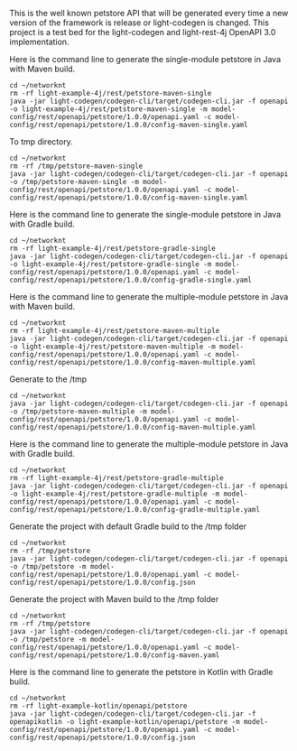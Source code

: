 This is the well known petstore API that will be generated every time a new version of
the framework is release or light-codegen is changed. This project is a test bed for 
the light-codegen and light-rest-4j OpenAPI 3.0 implementation.

Here is the command line to generate the single-module petstore in Java with Maven build.

```
cd ~/networknt
rm -rf light-example-4j/rest/petstore-maven-single
java -jar light-codegen/codegen-cli/target/codegen-cli.jar -f openapi -o light-example-4j/rest/petstore-maven-single -m model-config/rest/openapi/petstore/1.0.0/openapi.yaml -c model-config/rest/openapi/petstore/1.0.0/config-maven-single.yaml
```
To tmp directory.

```
cd ~/networknt
rm -rf /tmp/petstore-maven-single
java -jar light-codegen/codegen-cli/target/codegen-cli.jar -f openapi -o /tmp/petstore-maven-single -m model-config/rest/openapi/petstore/1.0.0/openapi.yaml -c model-config/rest/openapi/petstore/1.0.0/config-maven-single.yaml
```

Here is the command line to generate the single-module petstore in Java with Gradle build.

```
cd ~/networknt
rm -rf light-example-4j/rest/petstore-gradle-single
java -jar light-codegen/codegen-cli/target/codegen-cli.jar -f openapi -o light-example-4j/rest/petstore-gradle-single -m model-config/rest/openapi/petstore/1.0.0/openapi.yaml -c model-config/rest/openapi/petstore/1.0.0/config-gradle-single.yaml
```

Here is the command line to generate the multiple-module petstore in Java with Maven build.

```
cd ~/networknt
rm -rf light-example-4j/rest/petstore-maven-multiple
java -jar light-codegen/codegen-cli/target/codegen-cli.jar -f openapi -o light-example-4j/rest/petstore-maven-multiple -m model-config/rest/openapi/petstore/1.0.0/openapi.yaml -c model-config/rest/openapi/petstore/1.0.0/config-maven-multiple.yaml
```

Generate to the /tmp

```
cd ~/networknt
java -jar light-codegen/codegen-cli/target/codegen-cli.jar -f openapi -o /tmp/petstore-maven-multiple -m model-config/rest/openapi/petstore/1.0.0/openapi.yaml -c model-config/rest/openapi/petstore/1.0.0/config-maven-multiple.yaml
```

Here is the command line to generate the multiple-module petstore in Java with Gradle build.

```
cd ~/networknt
rm -rf light-example-4j/rest/petstore-gradle-multiple
java -jar light-codegen/codegen-cli/target/codegen-cli.jar -f openapi -o light-example-4j/rest/petstore-gradle-multiple -m model-config/rest/openapi/petstore/1.0.0/openapi.yaml -c model-config/rest/openapi/petstore/1.0.0/config-gradle-multiple.yaml
```

Generate the project with default Gradle build to the /tmp folder

```
cd ~/networknt
rm -rf /tmp/petstore
java -jar light-codegen/codegen-cli/target/codegen-cli.jar -f openapi -o /tmp/petstore -m model-config/rest/openapi/petstore/1.0.0/openapi.yaml -c model-config/rest/openapi/petstore/1.0.0/config.json

```

Generate the project with Maven build to the /tmp folder

```
cd ~/networknt
rm -rf /tmp/petstore
java -jar light-codegen/codegen-cli/target/codegen-cli.jar -f openapi -o /tmp/petstore -m model-config/rest/openapi/petstore/1.0.0/openapi.yaml -c model-config/rest/openapi/petstore/1.0.0/config-maven.yaml

```

Here is the command line to generate the petstore in Kotlin with Gradle build.

```
cd ~/networknt
rm -rf light-example-kotlin/openapi/petstore
java -jar light-codegen/codegen-cli/target/codegen-cli.jar -f openapikotlin -o light-example-kotlin/openapi/petstore -m model-config/rest/openapi/petstore/1.0.0/openapi.yaml -c model-config/rest/openapi/petstore/1.0.0/config.json
```

